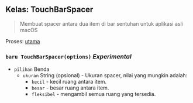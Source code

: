 ## Kelas: TouchBarSpacer

> Membuat spacer antara dua item di bar sentuhan untuk aplikasi asli macOS

Proses: [utama](../tutorial/quick-start.md#main-process)

### `baru TouchBarSpacer(options)` *Experimental*

* `pilihan` Benda 
  * `ukuran` String (opsional) - Ukuran spacer, nilai yang mungkin adalah: 
    * `kecil` - kecil ruang antara item.
    * `besar` - besar ruang antara item.
    * `fleksibel` - mengambil semua ruang yang tersedia.
